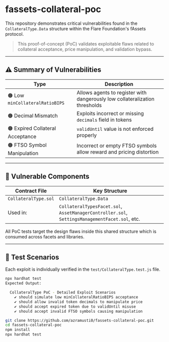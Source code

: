 # fassets-collateral-poc

This repository demonstrates critical vulnerabilities found in the `CollateralType.Data` structure within the Flare Foundation's fAssets protocol.

> This proof-of-concept (PoC) validates exploitable flaws related to collateral acceptance, price manipulation, and validation bypass.

---

## ⚠️ Summary of Vulnerabilities

| Type                           | Description                                                                 |
|--------------------------------|-----------------------------------------------------------------------------|
| 🟠 Low `minCollateralRatioBIPS` | Allows agents to register with dangerously low collateralization thresholds |
| 🟠 Decimal Mismatch             | Exploits incorrect or missing `decimals` field in tokens                    |
| 🟠 Expired Collateral Acceptance| `validUntil` value is not enforced properly                                 |
| 🟠 FTSO Symbol Manipulation     | Incorrect or empty FTSO symbols allow reward and pricing distortion         |

---

## 🔬 Vulnerable Components

| Contract File | Key Structure |
|---------------|---------------|
| `CollateralType.sol` | `CollateralType.Data` |
| Used in: | `CollateralTypesFacet.sol`, `AssetManagerController.sol`, `SettingsManagementFacet.sol`, etc. |

All PoC tests target the design flaws inside this shared structure which is consumed across facets and libraries.

---

## 🧪 Test Scenarios

Each exploit is individually verified in the `test/CollateralType.test.js` file.

```bash
npx hardhat test
Expected Output:

  CollateralType PoC - Detailed Exploit Scenarios
    ✔ should simulate low minCollateralRatioBIPS acceptance
    ✔ should allow invalid token decimals to manipulate price
    ✔ should accept expired token due to validUntil misuse
    ✔ should accept invalid FTSO symbols causing manipulation

git clone https://github.com/azramusti0/fassets-collateral-poc.git
cd fassets-collateral-poc
npm install
npx hardhat test
